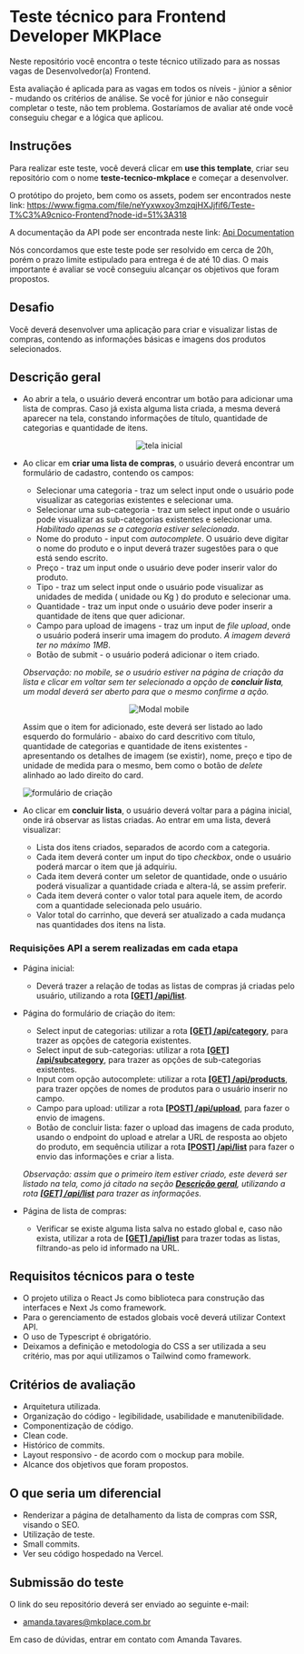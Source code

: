 # Teste técnico para Frontend Developer MKPlace

Neste repositório você encontra o teste técnico utilizado para as nossas vagas de Desenvolvedor(a) Frontend.

Esta avaliação é aplicada para as vagas em todos os níveis - júnior a sênior - mudando os critérios de análise.
Se você for júnior e não conseguir completar o teste, não tem problema. Gostaríamos de avaliar até onde você conseguiu chegar e a lógica que aplicou.

## Instruções

Para realizar este teste, você deverá clicar em **use this template**, criar seu repositório com o nome **teste-tecnico-mkplace** e começar a desenvolver.

O protótipo do projeto, bem como os assets, podem ser encontrados neste link: https://www.figma.com/file/neYyxwxoy3mzqjHXJjfif6/Teste-T%C3%A9cnico-Frontend?node-id=51%3A318

A documentação da API pode ser encontrada neste link: [Api Documentation](api-documentation.md)

Nós concordamos que este teste pode ser resolvido em cerca de 20h, porém o prazo limite estipulado para entrega é de até 10 dias. O mais importante é avaliar se você conseguiu alcançar os objetivos que foram propostos.

## Desafio

Você deverá desenvolver uma aplicação para criar e visualizar listas de compras, contendo as informações básicas e imagens dos produtos selecionados.

## Descrição geral

- Ao abrir a tela, o usuário deverá encontrar um botão para adicionar uma lista de compras.
  Caso já exista alguma lista criada, a mesma deverá aparecer na tela, constando informações de título, quantidade de categorias e quantidade de itens.

  <center><img src="public/img/tela_inicial.png" alt="tela inicial"/></center>

- Ao clicar em **criar uma lista de compras**, o usuário deverá encontrar um formulário de cadastro, contendo os campos:

  - Selecionar uma categoria - traz um select input onde o usuário pode visualizar as categorias existentes e selecionar uma.
  - Selecionar uma sub-categoria - traz um select input onde o usuário pode visualizar as sub-categorias existentes e selecionar uma. _Habilitado apenas se a categoria estiver selecionada_.
  - Nome do produto - input com _autocomplete_. O usuário deve digitar o nome do produto e o input deverá trazer sugestões para o que está sendo escrito.
  - Preço - traz um input onde o usuário deve poder inserir valor do produto.
  - Tipo - traz um select input onde o usuário pode visualizar as unidades de medida ( unidade ou Kg ) do produto e selecionar uma.
  - Quantidade - traz um input onde o usuário deve poder inserir a quantidade de itens que quer adicionar.
  - Campo para upload de imagens - traz um input de _file upload_, onde o usuário poderá inserir uma imagem do produto. _A imagem deverá ter no máximo 1MB_.
  - Botão de submit - o usuário poderá adicionar o item criado.

  _Observação: no mobile, se o usuário estiver na página de criação da lista e clicar em voltar sem ter selecionado a opção de **concluir lista**, um modal deverá ser aberto para que o mesmo confirme a ação._

  <center><img src="public/img/mobile_modal.png" alt="Modal mobile"/></center>

  <a id="citacao_item_criado"> Assim que o item for adicionado, este deverá ser listado ao lado esquerdo do formulário - abaixo do card descritivo com título, quantidade de categorias e quantidade de itens existentes - apresentando os detalhes de imagem (se existir), nome, preço e tipo de unidade de medida para o mesmo, bem como o botão de _delete_ alinhado ao lado direito do card. </a>

  ![formulário de criação](public/img/criando_lista.png)

- Ao clicar em **concluir lista**, o usuário deverá voltar para a página inicial, onde irá observar as listas criadas. Ao entrar em uma lista, deverá visualizar:
  - Lista dos itens criados, separados de acordo com a categoria.
  - Cada item deverá conter um input do tipo _checkbox_, onde o usuário poderá marcar o item que já adquiriu.
  - Cada item deverá conter um seletor de quantidade, onde o usuário poderá visualizar a quantidade criada e altera-lá, se assim preferir.
  - Cada item deverá conter o valor total para aquele item, de acordo com a quantidade selecionada pelo usuário.
  - Valor total do carrinho, que deverá ser atualizado a cada mudança nas quantidades dos itens na lista.

### Requisições API a serem realizadas em cada etapa

- Página inicial:

  - Deverá trazer a relação de todas as listas de compras já criadas pelo usuário, utilizando a rota [**[GET] /api/list**](api-documentation.md#get_list).

- Página do formulário de criação do item:

  - Select input de categorias: utilizar a rota [**[GET] /api/category**](api-documentation.md#category), para trazer as opções de categoria existentes.
  - Select input de sub-categorias: utilizar a rota [**[GET] /api/subcategory**](api-documentation.md#subcategory), para trazer as opções de sub-categorias existentes.
  - Input com opção autocomplete: utilizar a rota <a href="api-documentation.md#products">**[GET] /api/products**</a>, para trazer opções de nomes de produtos para o usuário inserir no campo.
  - Campo para upload: utilizar a rota [**[POST] /api/upload**](api-documentation.md#upload), para fazer o envio de imagens.
  - Botão de concluir lista: fazer o upload das imagens de cada produto, usando o endpoint do upload e atrelar a URL de resposta ao objeto do produto, em sequência utilizar a rota [**[POST] /api/list**](api-documentation.md#post_list) para fazer o envio das informações e criar a lista.

  _Observação: assim que o primeiro item estiver criado, este deverá ser listado na tela, como já citado na seção [**Descrição geral**](#citacao_item_criado), utilizando a rota [**[GET] /api/list**](api-documentation.md#get_list) para trazer as informações._

- Página de lista de compras:
  - Verificar se existe alguma lista salva no estado global e, caso não exista, utilizar a rota de [**[GET] /api/list**](api-documentation.md#get_list) para trazer todas as listas, filtrando-as pelo id informado na URL.

## Requisitos técnicos para o teste

- O projeto utiliza o React Js como biblioteca para construção das interfaces e Next Js como framework.
- Para o gerenciamento de estados globais você deverá utilizar Context API.
- O uso de Typescript é obrigatório.
- Deixamos a definição e metodologia do CSS a ser utilizada a seu critério, mas por aqui utilizamos o Tailwind como framework.

## Critérios de avaliação

- Arquitetura utilizada.
- Organização do código - legibilidade, usabilidade e manutenibilidade.
- Componentização de código.
- Clean code.
- Histórico de commits.
- Layout responsivo - de acordo com o mockup para mobile.
- Alcance dos objetivos que foram propostos.

## O que seria um diferencial

- Renderizar a página de detalhamento da lista de compras com SSR, visando o SEO.
- Utilização de teste.
- Small commits.
- Ver seu código hospedado na Vercel.

## Submissão do teste

O link do seu repositório deverá ser enviado ao seguinte e-mail:

- amanda.tavares@mkplace.com.br

Em caso de dúvidas, entrar em contato com Amanda Tavares.
